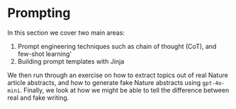 # Prompting

In this section we cover two main areas:

1. Prompt engineering techniques such as chain of thought (CoT), and few-shot learning'
2. Building prompt templates with Jinja

We then run through an exercise on how to extract topics out of real Nature article abstracts, and how to generate fake Nature abstracts using `gpt-4o-mini`. Finally, we look at how we might be able to tell the difference between real and fake writing.